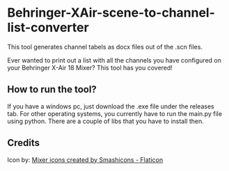 # Behringer-XAir-scene-to-channel-list-converter
This tool generates channel tabels as docx files out of the .scn files.

Ever wanted to print out a list with all the channels you have configured on your Behringer X-Air 18 Mixer? This tool has you covered!

## How to run the tool?
If you have a windows pc, just download the .exe file under the releases tab.
For other operating systems, you currently have to run the main.py file using python. There are a couple of libs that you have to install then.




## Credits

Icon by: <a href="https://www.flaticon.com/free-icons/mixer" title="mixer icons">Mixer icons created by Smashicons - Flaticon</a>
